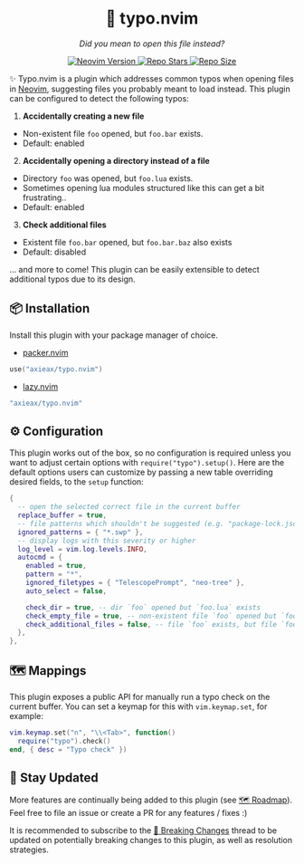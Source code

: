 <h1 align="center">🙈 typo.nvim</h1>
<p align="center"><i>Did you mean to open this file instead?</i></p>
<p align="center">
  <a href="https://github.com/neovim/neovim">
    <img alt="Neovim Version" src="https://img.shields.io/static/v1?label=&message=%3E%3D0.7&style=for-the-badge&logo=neovim&color=green&labelColor=302D41"/>
  </a>
  <a href="https://github.com/axieax/typo.nvim/stargazers">
    <img alt="Repo Stars" src="https://img.shields.io/github/stars/axieax/typo.nvim?style=for-the-badge&color=yellow&label=%E2%AD%90&labelColor=302D41"/>
  </a>
  <a href="https://github.com/axieax/typo.nvim">
    <img alt="Repo Size" src="https://img.shields.io/github/repo-size/axieax/typo.nvim?label=&color=orange&logo=hackthebox&style=for-the-badge&logoColor=lightgray&labelColor=302D41"/>
  </a>
</p>

✨ Typo.nvim is a plugin which addresses common typos when opening files in [Neovim](https://neovim.io), suggesting files you probably meant to load instead. This plugin can be configured to detect the following typos:

1. **Accidentally creating a new file**

- Non-existent file `foo` opened, but `foo.bar` exists.
- Default: enabled

2. **Accidentally opening a directory instead of a file**

- Directory `foo` was opened, but `foo.lua` exists.
- Sometimes opening lua modules structured like this can get a bit frustrating..
- Default: enabled

3. **Check additional files**

- Existent file `foo.bar` opened, but `foo.bar.baz` also exists
- Default: disabled

... and more to come! This plugin can be easily extensible to detect additional typos due to its design.

## 📦 Installation

Install this plugin with your package manager of choice.

- [packer.nvim](https://github.com/wbthomason/packer.nvim)

```lua
use("axieax/typo.nvim")
```

- [lazy.nvim](https://github.com/folke/lazy.nvim)

```lua
"axieax/typo.nvim"
```

## ⚙️ Configuration

This plugin works out of the box, so no configuration is required unless you want to adjust certain options with `require("typo").setup()`. Here are the default options users can customize by passing a new table overriding desired fields, to the `setup` function:

```lua
{
  -- open the selected correct file in the current buffer
  replace_buffer = true,
  -- file patterns which shouldn't be suggested (e.g. "package-lock.json")
  ignored_patterns = { "*.swp" },
  -- display logs with this severity or higher
  log_level = vim.log.levels.INFO,
  autocmd = {
    enabled = true,
    pattern = "*",
    ignored_filetypes = { "TelescopePrompt", "neo-tree" },
    auto_select = false,

    check_dir = true, -- dir `foo` opened but `foo.lua` exists
    check_empty_file = true, -- non-existent file `foo` opened but `foo.bar` exists
    check_additional_files = false, -- file `foo` exists, but file `foo.bar` also exists
  },
},
```

## 🗺️ Mappings

This plugin exposes a public API for manually run a typo check on the current buffer. You can set a keymap for this with `vim.keymap.set`, for example:

```lua
vim.keymap.set("n", "\\<Tab>", function()
  require("typo").check()
end, { desc = "Typo check" })
```

## 🚧 Stay Updated

More features are continually being added to this plugin (see [🗺️ Roadmap](https://github.com/axieax/typo.nvim/issues/1)). Feel free to file an issue or create a PR for any features / fixes :)

It is recommended to subscribe to the [🙉 Breaking Changes](https://github.com/axieax/typo.nvim/issues/2) thread to be updated on potentially breaking changes to this plugin, as well as resolution strategies.
